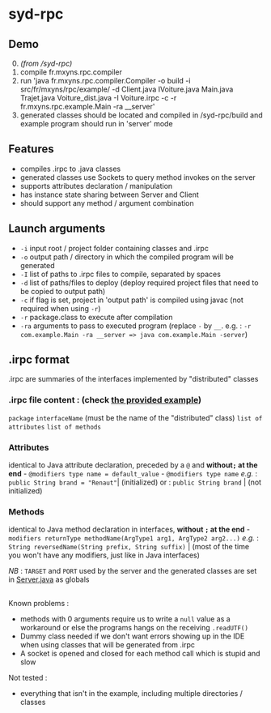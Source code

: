 # syd-rpc

## Demo

 0. *(from /syd-rpc)*
 1. compile fr.mxyns.rpc.compiler
 2. run 'java fr.mxyns.rpc.compiler.Compiler -o build -i src/fr/mxyns/rpc/example/ -d Client.java IVoiture.java Main.java Trajet.java Voiture_dist.java -I Voiture.irpc -c -r fr.mxyns.rpc.example.Main -ra __server'
 3. generated classes should be located and compiled in /syd-rpc/build and example program should run in 'server' mode

## Features
   - compiles .irpc to .java classes
   - generated classes use Sockets to query method invokes on the server
   - supports attributes declaration / manipulation
   - has instance state sharing between Server and Client
   - should support any method / argument combination

## Launch arguments
   - `-i` input root / project folder containing classes and .irpc
   - `-o` output path / directory in which the compiled program will be generated
   - `-I` list of paths to .irpc files to compile, separated by spaces
   - `-d` list of paths/files to deploy (deploy required project files that need to be copied to output path)
   - `-c` if flag is set, project in 'output path' is compiled using javac (not required when using `-r`)
   - `-r` package.class to execute after compilation
   - `-ra` arguments to pass to executed program (replace `-` by `__`. e.g. : `-r com.example.Main -ra __server => java com.example.Main -server`)

## .irpc format
.irpc are summaries of the interfaces implemented by "distributed" classes
### .irpc file content : (check [the provided example](/src/fr/mxyns/rpc/example/Voiture.irpc))
`package`
`interfaceName` (must be the name of the "distributed" class)
`list of attributes`
`list of methods`

### Attributes
identical to Java attribute declaration, preceded by a `@` and **without`;` at the end**
       -  `@modifiers type name = default_value`
       -  `@modifiers type name`
       *e.g.* : `public String brand = "Renaut"`| (initialized)
         or : `public String brand`  | (not initialized)
### Methods
identical to Java method declaration in interfaces, **without `;` at the end**
       - `modifiers returnType methodName(ArgType1 arg1, ArgType2 arg2...)`
       *e.g.* : `String reversedName(String prefix, String suffix)`  | (most of the time you won't have any modifiers, just like in Java interfaces)

*NB* : `TARGET` and `PORT` used by the server and the generated classes are set in [Server.java](/src/fr/mxyns/rpc/compiler/Server.java) as globals

##
Known problems :
   + methods with 0 arguments require us to write a `null` value as a workaround or else the programs hangs on the receiving `.readUTF()`
   + Dummy class needed if we don't want errors showing up in the IDE when using classes that will be generated from .irpc
   + A socket is opened and closed for each method call which is stupid and slow

Not tested : 
   + everything that isn't in the example, including multiple directories / classes
